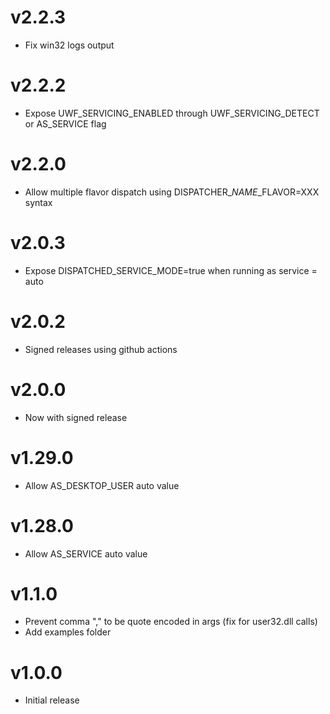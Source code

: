 # v2.2.3
* Fix win32 logs output

# v2.2.2
* Expose UWF_SERVICING_ENABLED through UWF_SERVICING_DETECT or AS_SERVICE flag

# v2.2.0
* Allow multiple flavor dispatch using DISPATCHER_*NAME*_FLAVOR=XXX syntax


# v2.0.3
* Expose DISPATCHED_SERVICE_MODE=true when running as service = auto



# v2.0.2
* Signed releases using github actions

# v2.0.0
* Now with signed release

# v1.29.0
* Allow AS_DESKTOP_USER auto value

# v1.28.0
* Allow AS_SERVICE auto value



# v1.1.0
* Prevent comma "," to be quote encoded in args (fix for user32.dll calls)
* Add examples folder



# v1.0.0
* Initial release
